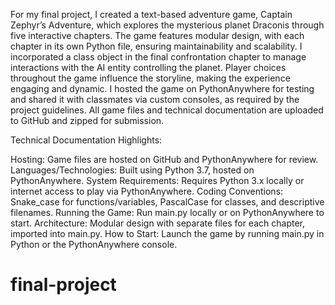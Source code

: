 For my final project, I created a text-based adventure game, Captain Zephyr’s Adventure, which explores the mysterious planet Draconis through five interactive chapters. The game features modular design, with each chapter in its own Python file, ensuring maintainability and scalability. I incorporated a class object in the final confrontation chapter to manage interactions with the AI entity controlling the planet. Player choices throughout the game influence the storyline, making the experience engaging and dynamic. I hosted the game on PythonAnywhere for testing and shared it with classmates via custom consoles, as required by the project guidelines. All game files and technical documentation are uploaded to GitHub and zipped for submission.

Technical Documentation Highlights:

Hosting: Game files are hosted on GitHub and PythonAnywhere for review.
Languages/Technologies: Built using Python 3.7, hosted on PythonAnywhere.
System Requirements: Requires Python 3.x locally or internet access to play via PythonAnywhere.
Coding Conventions: Snake_case for functions/variables, PascalCase for classes, and descriptive filenames.
Running the Game: Run main.py locally or on PythonAnywhere to start.
Architecture: Modular design with separate files for each chapter, imported into main.py.
How to Start: Launch the game by running main.py in Python or the PythonAnywhere console.
# final-project
